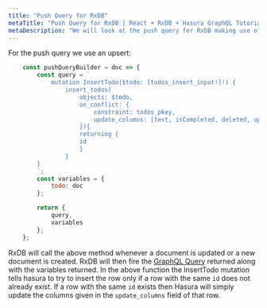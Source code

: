```yaml
---
title: "Push Query for RxDB"
metaTitle: "Push Query for RxDB | React + RxDB + Hasura GraphQL Tutorial"
metaDescription: "We will look at the push query for RxDB making use of upsert mutation in Hasura"
---
```


For the push query we use an upsert:

```js
    const pushQueryBuilder = doc => {
        const query = `
            mutation InsertTodo($todo: [todos_insert_input!]!) {
                insert_todos(
                    objects: $todo,
                    on_conflict: {
                        constraint: todos_pkey,
                        update_columns: [text, isCompleted, deleted, updatedAt]
                    }){
                    returning {
                    id
                    }
                }
        }
        `;
        const variables = {
            todo: doc
        };

        return {
            query,
            variables
        };
    };
```

RxDB will call the above method whenever a document is updated or a new document is created. RxDB will then fire the [GraphQL Query](https://hasura.io/learn/graphql/intro-graphql/graphql-queries/) returned along with the variables returned. In the above function the InsertTodo mutation tells hasura to try to insert the row only if a row with the same `id` does not already exist. If a row with the same `id` exists then Hasura will simply update the columns given in the `update_columns` field of that row. 